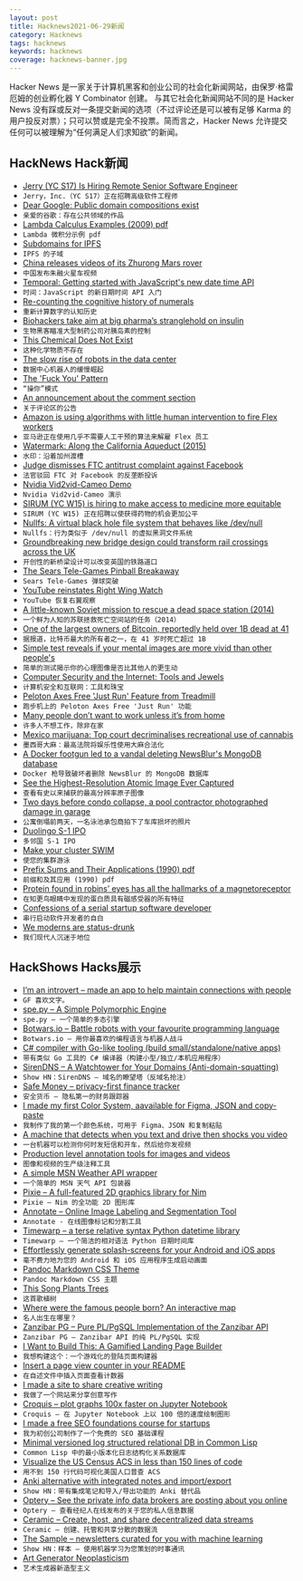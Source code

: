 ```yaml
---
layout: post
title: Hacknews2021-06-29新闻
category: Hacknews
tags: hacknews
keywords: hacknews
coverage: hacknews-banner.jpg
---
```


Hacker News 是一家关于计算机黑客和创业公司的社会化新闻网站，由保罗·格雷厄姆的创业孵化器 Y Combinator 创建。
与其它社会化新闻网站不同的是 Hacker News 没有踩或反对一条提交新闻的选项（不过评论还是可以被有足够 Karma 的用户投反对票）；只可以赞或是完全不投票。简而言之，Hacker News 允许提交任何可以被理解为“任何满足人们求知欲”的新闻。

## HackNews Hack新闻


- [Jerry (YC S17) Is Hiring Remote Senior Software Engineer](https://apply.workable.com/jerry/j/07E1D2B302/)
- `Jerry，Inc.（YC S17）正在招聘高级软件工程师`
- [Dear Google: Public domain compositions exist](https://blog.dbmiller.org/2021-06-28-dear-google-public-domain-compositions-exist)
- `亲爱的谷歌：存在公共领域的作品`
- [Lambda Calculus Examples (2009) pdf](https://www.ics.uci.edu/~lopes/teaching/inf212W12/readings/lambda-calculus-handout.pdf)
- `Lambda 微积分示例 pdf`
- [Subdomains for IPFS](https://ipds.io/)
- `IPFS 的子域`
- [China releases videos of its Zhurong Mars rover](https://www.bbc.com/news/science-environment-57628653)
- `中国发布朱融火星车视频`
- [Temporal: Getting started with JavaScript's new date time API](https://2ality.com/2021/06/temporal-api.html)
- `时间：JavaScript 的新日期时间 API 入门`
- [Re-counting the cognitive history of numerals](https://thereader.mitpress.mit.edu/recounting-cognitive-history-of-numerals/)
- `重新计算数字的认知历史`
- [Biohackers take aim at big pharma’s stranglehold on insulin](https://www.freethink.com/shows/just-might-work/how-to-make-insulin)
- `生物黑客瞄准大型制药公司对胰岛素的控制`
- [This Chemical Does Not Exist](https://www.thischemicaldoesnotexist.com/)
- `这种化学物质不存在`
- [The slow rise of robots in the data center](https://www.datacenterdynamics.com/en/analysis/caves-of-steel/)
- `数据中心机器人的缓慢崛起`
- [The 'Fuck You' Pattern](https://cedwards.xyz/the-fuck-you-pattern/)
- `“操你”模式`
- [An announcement about the comment section](https://blogs.sciencemag.org/pipeline/archives/2021/06/28/an-announcement-about-the-comment-section)
- `关于评论区的公告`
- [Amazon is using algorithms with little human intervention to fire Flex workers](https://arstechnica.com/tech-policy/2021/06/amazon-is-firing-flex-workers-using-algorithms-with-little-human-intervention/)
- `亚马逊正在使用几乎不需要人工干预的算法来解雇 Flex 员工`
- [Watermark: Along the California Aqueduct (2015)](https://placesjournal.org/article/watermark-along-the-california-aqueduct/)
- `水印：沿着加州渡槽`
- [Judge dismisses FTC antitrust complaint against Facebook](https://www.cnbc.com/2021/06/28/judge-dismisses-ftc-antitrust-complaint-against-facebook.html)
- `法官驳回 FTC 对 Facebook 的反垄断投诉`
- [Nvidia Vid2vid-Cameo Demo](http://nvidia-research-mingyuliu.com/vid2vid-cameo/)
- `Nvidia Vid2vid-Cameo 演示`
- [SIRUM (YC W15) is hiring to make access to medicine more equitable](item?id=27668040)
- `SIRUM (YC W15) 正在招聘以使获得药物的机会更加公平`
- [Nullfs: A virtual black hole file system that behaves like /dev/null](https://github.com/abbbi/nullfsvfs)
- `Nullfs：行为类似于 /dev/null 的虚拟黑洞文件系统`
- [Groundbreaking new bridge design could transform rail crossings across the UK](https://www.railadvent.co.uk/2021/06/groundbreaking-new-bridge-design-could-transform-rail-crossings-across-the-uk.html)
- `开创性的新桥梁设计可以改变英国的铁路道口`
- [The Sears Tele-Games Pinball Breakaway](https://nicole.express/2021/pinball-in-your-house.html)
- `Sears Tele-Games 弹球突破`
- [YouTube reinstates Right Wing Watch](https://www.nbcnews.com/tech/tech-news/youtube-reinstates-channel-devoted-exposing-conservative-extremism-rcna1286)
- `YouTube 恢复右翼观察`
- [A little-known Soviet mission to rescue a dead space station (2014)](https://arstechnica.com/science/2014/09/the-little-known-soviet-mission-to-rescue-a-dead-space-station/)
- `一个鲜为人知的苏联拯救死亡空间站的任务（2014）`
- [One of the largest owners of Bitcoin, reportedly held over 1B dead at 41](https://www.marketwatch.com/story/one-of-the-largest-owners-of-bitcoin-who-reportedly-held-as-much-as-1-billion-is-dead-at-41-reports-11624904721)
- `据报道，比特币最大的所有者之一，在 41 岁时死亡超过 1B`
- [Simple test reveals if your mental images are more vivid than other people's](https://www.sciencealert.com/this-simple-test-reveals-if-your-mental-images-are-more-vivid-than-other-people-s)
- `简单的测试揭示你的心理图像是否比其他人的更生动`
- [Computer Security and the Internet: Tools and Jewels](https://people.scs.carleton.ca/~paulv/toolsjewels.html)
- `计算机安全和互联网：工具和珠宝`
- [Peloton Axes Free 'Just Run' Feature from Treadmill](https://www.pcmag.com/news/peloton-axes-free-just-run-feature-from-treadmill-bricking-it-for-non-subscribers)
- `跑步机上的 Peloton Axes Free 'Just Run' 功能`
- [Many people don’t want to work unless it’s from home](https://www.vox.com/recode/22543409/remote-work-from-home-jobs-supply-demand-hiring-platforms)
- `许多人不想工作，除非在家`
- [Mexico marijuana: Top court decriminalises recreational use of cannabis](https://www.bbc.co.uk/news/world-latin-america-57645016)
- `墨西哥大麻：最高法院将娱乐性使用大麻合法化`
- [A Docker footgun led to a vandal deleting NewsBlur's MongoDB database](https://blog.newsblur.com/2021/06/28/story-of-a-hacking/)
- `Docker 枪导致破坏者删除 NewsBlur 的 MongoDB 数据库`
- [See the Highest-Resolution Atomic Image Ever Captured](https://www.scientificamerican.com/article/see-the-highest-resolution-atomic-image-ever-captured/)
- `查看有史以来捕获的最高分辨率原子图像`
- [Two days before condo collapse, a pool contractor photographed damage in garage](https://www.miamiherald.com/news/local/community/miami-dade/miami-beach/article252421658.html)
- `公寓倒塌前两天，一名泳池承包商拍下了车库损坏的照片`
- [Duolingo S-1 IPO](https://www.sec.gov/Archives/edgar/data/1562088/000162828021013065/duolingos-1.htm)
- `多邻国 S-1 IPO`
- [Make your cluster SWIM](https://bartoszsypytkowski.com/make-your-cluster-swim/)
- `使您的集群游泳`
- [Prefix Sums and Their Applications (1990) pdf](https://www.cs.cmu.edu/~guyb/papers/Ble93.pdf)
- `前缀和及其应用 (1990) pdf`
- [Protein found in robins’ eyes has all the hallmarks of a magnetoreceptor](https://www.the-scientist.com/news-opinion/new-study-fuels-debate-about-source-of-birds-magnetic-sense-68917)
- `在知更鸟眼睛中发现的蛋白质具有磁感受器的所有特征`
- [Confessions of a serial startup software developer](https://betterprogramming.pub/dont-write-code-for-a-startup-1eead038c372)
- `串行启动软件开发者的自白`
- [We moderns are status-drunk](https://www.overcomingbias.com/2021/06/our-big-wealth-status-mistake.html)
- `我们现代人沉迷于地位`


## HackShows Hacks展示

- [ I’m an introvert – made an app to help maintain connections with people](http://cq.mtc.dev)
- `GF 喜欢文字。`
- [ spe.py – A Simple Polymorphic Engine](https://github.com/0x5FC3/spe.py)
- `spe.py – 一个简单的多态引擎`
- [ Botwars.io – Battle robots with your favourite programming language](https://botwars.io)
- `Botwars.io – 用你最喜欢的编程语言与机器人战斗`
- [ C# compiler with Go-like tooling (build small/standalone/native apps)](https://github.com/MichalStrehovsky/bflat)
- `带有类似 Go 工具的 C# 编译器（构建小型/独立/本机应用程序）`
- [ SirenDNS – A Watchtower for Your Domains (Anti-domain-squatting)](https://sirendns.com)
- `Show HN：SirenDNS – 域名的瞭望塔（反域名抢注）`
- [ Safe Money – privacy-first finance tracker](https://safeapps.io/)
- `安全货币 – 隐私第一的财务跟踪器`
- [ I made my first Color System, aavailable for Figma, JSON and copy-paste](https://www.figma.com/community/file/990383601835254741?preview=fullscreen)
- `我制作了我的第一个颜色系统，可用于 Figma、JSON 和复制粘贴`
- [ A machine that detects when you text and drive then shocks you video](https://www.youtube.com/watch?v=sU9WBr3ckrU)
- `一台机器可以检测你何时发短信和开车，然后给你发视频`
- [ Production level annotation tools for images and videos](https://github.com/DeNA/nota)
- `图像和视频的生产级注释工具`
- [ A simple MSN Weather API wrapper](https://github.com/wgumenyuk/msn-weather)
- `一个简单的 MSN 天气 API 包装器`
- [ Pixie – A full-featured 2D graphics library for Nim](https://www.youtube.com/watch?v=8acDfUIwLnk)
- `Pixie – Nim 的全功能 2D 图形库`
- [ Annotate – Online Image Labeling and Segmentation Tool](https://annotate.pixlab.io/)
- `Annotate - 在线图像标记和分割工具`
- [ Timewarp – a terse relative syntax Python datetime library](https://github.com/conor-f/timewarp)
- `Timewarp – 一个简洁的相对语法 Python 日期时间库`
- [ Effortlessly generate splash-screens for your Android and iOS apps](https://www.figma.com/community/plugin/935850798044023728)
- `毫不费力地为您的 Android 和 iOS 应用程序生成启动画面`
- [ Pandoc Markdown CSS Theme](https://jez.io/pandoc-markdown-css-theme/)
- `Pandoc Markdown CSS 主题`
- [ This Song Plants Trees](https://thisSongPlantsTrees.com)
- `这首歌植树`
- [ Where were the famous people born? An interactive map](https://com-480-data-visualization.github.io/data-visualization-project-2021-famousworld/)
- `名人出生在哪里？`
- [ Zanzibar PG – Pure PL/PgSQL Implementation of the Zanzibar API](https://github.com/josephglanville/zanzibar-pg)
- `Zanzibar PG – Zanzibar API 的纯 PL/PgSQL 实现`
- [ I Want to Build This: A Gamified Landing Page Builder](http://iwanttobuildthis.com/)
- `我想构建这个：一个游戏化的登陆页面构建器`
- [ Insert a page view counter in your README](https://github.com/victorqribeiro/imageCounter)
- `在自述文件中插入页面查看计数器`
- [ I made a site to share creative writing](https://prosepen.com)
- `我做了一个网站来分享创意写作`
- [ Croquis – plot graphs 100x faster on Jupyter Notebook](https://github.com/yongjik/croquis)
- `Croquis – 在 Jupyter Notebook 上以 100 倍的速度绘制图形`
- [ I made a free SEO foundations course for startups](https://zenacademy.com.au/course/seo-foundations/)
- `我为初创公司制作了一个免费的 SEO 基础课程`
- [ Minimal versioned log structured relational DB in Common Lisp](https://github.com/codr7/whirlog)
- `Common Lisp 中的最小版本化日志结构化关系数据库`
- [ Visualize the US Census ACS in less than 150 lines of code](https://robon.shinyapps.io/acs_explorer/)
- `用不到 150 行代码可视化美国人口普查 ACS`
- [ Anki alternative with integrated notes and import/export](https://get21stnight.com/)
- `Show HN：带有集成笔记和导入/导出功能的 Anki 替代品`
- [ Optery – See the private info data brokers are posting about you online](https://www.optery.com/introducing-optery-remove-yourself-from-150-people-search-sites-like-truthfinder-mylife-radaris-socialcatfish-spokeo-whitepages/)
- `Optery – 查看经纪人在线发布的关于您的私人信息数据`
- [ Ceramic – Create, host, and share decentralized data streams](https://ceramic.network/)
- `Ceramic – 创建、托管和共享分散的数据流`
- [ The Sample – newsletters curated for you with machine learning](https://sample.findka.com/?ref=showhn)
- `Show HN：样本 – 使用机器学习为您策划的时事通讯`
- [ Art Generator Neoplasticism](https://github.com/andronov04/mondrian-art)
- `艺术生成器新造型主义`

